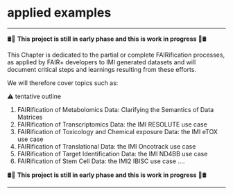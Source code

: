 # applied examples

___

:oil_drum::construction: **This project is still in early phase and this is work in progress** :construction::oil_drum:

This Chapter is dedicated to the partial or complete FAIRification processes, as applied by FAIR+ developers to IMI generated datasets and will document critical steps and learnings resulting from these efforts.

We will therefore cover topics such as:

:warning: tentative outline

1. FAIRification of Metabolomics Data: Clarifying the Semantics of Data Matrices
2. FAIRification of Transcriptomics Data: the IMI RESOLUTE use case
3. FAIRification of Toxicology and Chemical exposure Data: the IMI eTOX use case
4. FAIRification of Translational Data: the IMI Oncotrack use case
5. FAIRification of Target Identification Data: the IMI ND4BB use case
6. FAIRification of Stem Cell Data: the IMI2 IBISC use case
....


:oil_drum::construction: **This project is still in early phase and this is work in progress** :construction::oil_drum:

___


